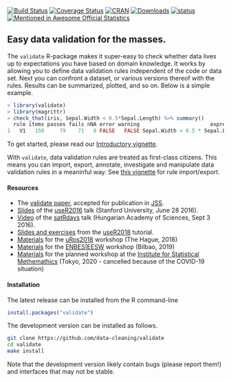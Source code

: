 [![Build Status](https://travis-ci.org/data-cleaning/validate.svg?branch=master)](https://travis-ci.org/data-cleaning/validate)
[![Coverage Status](https://coveralls.io/repos/data-cleaning/validate/badge.svg?branch=master&service=github)](https://coveralls.io/github/data-cleaning/validate?branch=master)
[![CRAN](http://www.r-pkg.org/badges/version/validate)](http://cran.r-project.org/package=validate/)
[![Downloads](https://cranlogs.r-pkg.org/badges/validate)](http://cran.r-project.org/package=validate/)
[![status](https://tinyverse.netlify.com/badge/validate)](https://CRAN.R-project.org/package=validate)
[![Mentioned in Awesome Official Statistics ](https://awesome.re/mentioned-badge.svg)](http://www.awesomeofficialstatistics.org)


Easy data validation for the masses.
-----------------------------------

The `validate` R-package makes it super-easy to check whether data lives up to expectations you have based on domain knowledge. It works by allowing you to define data validation rules independent of the code or data set. Next you can confront a dataset, or various versions thereof with the rules. Results can be summarized, plotted, and so on. Below is a simple example.

```r
> library(validate)
> library(magrittr)
> check_that(iris, Sepal.Width < 0.5*Sepal.Length) %>% summary()
  rule items passes fails nNA error warning                       expression
1   V1   150     79    71   0 FALSE   FALSE Sepal.Width < 0.5 * Sepal.Length
```




To get started, please read our [Introductory vignette](https://cran.r-project.org/web/packages/validate/vignettes/introduction.html).

With `validate`, data validation rules are treated as first-class citizens. This means you can import, export, annotate, investigate
and manipulate data validation rules in a meaninful way. See [this vignette](https://cran.r-project.org/web/packages/validate/vignettes/rule_files.html) for rule import/export.

#### Resources

- The [validate paper](https://arxiv.org/abs/1912.09759), accepted for publication in [JSS](https://www.jstatsoft.org/index).
- [Slides](http://www.slideshare.net/MarkVanDerLoo/data-validation-infrastructure-the-validate-package) of the [useR2016](http://www.useR2016.org) talk (Stanford University, June 28 2016).
- [Video](https://www.youtube.com/watch?v=RMCc2Iu0UIQ) of the [satRdays](https://budapest.satRdays.org) talk (Hungarian Academy of Sciences, Sept 3 2016).
- [Slides and exercises](https://github.com/data-cleaning/useR2019_tutorial) from the [useR2018](https://user2018.r-project.org/) tutorial.
- [Materials](https://github.com/data-cleaning/uRos2018_tutorial) for the [uRos2018](http://r-project.ro/conference2018.html) workshop (The Hague, 2018)
- [Materials](https://github.com/data-cleaning/EESW2019_tutorial) for the [ENBES|EESW](https://statswiki.unece.org/display/ENBES/EESW19) workshop (Bilbao, 2019)
- [Materials](https://github.com/data-cleaning/ISM2020_tutorial) for the planned workshop at the [Institute for Statistical Methemathics](https://www.ism.ac.jp/index_e.html) (Tokyo, 2020 - cancelled because of the COVID-19 situation)

#### Installation


The latest release can be installed from the R command-line
```r
install.packages("validate")
```

The development version can be installed as follows.
```bash
git clone https://github.com/data-cleaning/validate
cd validate
make install
```

Note that the development version likely contain bugs (please report them!) and interfaces that may not be stable.
